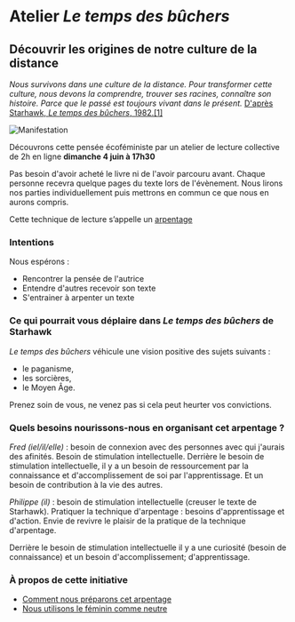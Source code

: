 # Atelier _Le temps des bûchers_

## Découvrir les origines de notre culture de la distance

_Nous survivons dans une culture de la distance. Pour transformer cette culture, nous devons la comprendre, trouver ses racines, connaître son histoire. Parce que le passé est toujours vivant dans le présent._ [D'après Starhawk, _Le temps des bûchers_, 1982.[1]](citations-le-temps-des-bûchers.md)

![Manifestation](couverture-rêver-l-obscur-500.jpg)

Découvrons cette pensée écoféministe par un atelier de lecture collective de 2h en ligne **dimanche 4 juin à 17h30**

Pas besoin d'avoir acheté le livre ni de l'avoir parcouru avant. Chaque personne recevra quelque pages du texte lors de l'évènement. Nous lirons nos parties individuellement puis mettrons en commun ce que nous en aurons compris.

Cette technique de lecture s’appelle un [arpentage](arpentage-une-lecture-collective.md)

### Intentions

Nous espérons :
* Rencontrer la pensée de l'autrice
* Entendre d'autres recevoir son texte
* S'entrainer à arpenter un texte


### Ce qui pourrait vous déplaire dans _Le temps des bûchers_ de Starhawk
_Le temps des bûchers_ véhicule une vision positive des sujets suivants :

* le paganisme,
* les sorcières,
* le Moyen Âge.

Prenez soin de vous, ne venez pas si cela peut heurter vos convictions.

### Quels besoins nourissons-nous en organisant cet arpentage ?

_Fred (iel/il/elle)_ : besoin de connexion avec des personnes avec qui j'aurais des afinités.
Besoin de stimulation intellectuelle.
Derrière le besoin de stimulation intellectuelle, il y a un besoin de ressourcement par la connaissance et d'accomplissement de soi par l'apprentissage. Et un besoin de contribution à la vie des autres.

_Philippe (il)_ : besoin de stimulation intellectuelle (creuser le texte de Starhawk).
Pratiquer la technique d'arpentage : besoins d'apprentissage et d'action. Envie de revivre le plaisir de la pratique de la technique d'arpentage.

Derrière le besoin de stimulation intellectuelle il y a une curiosité (besoin de connaissance) et un besoin d'accomplissement; d'apprentissage.

### À propos de cette initiative

- [Comment nous préparons cet arpentage](préparation-le-temps-des-bûchers.md)
- [Nous utilisons le féminin comme neutre](nous-utilisons-le-féminin-comme-neutre.md)
